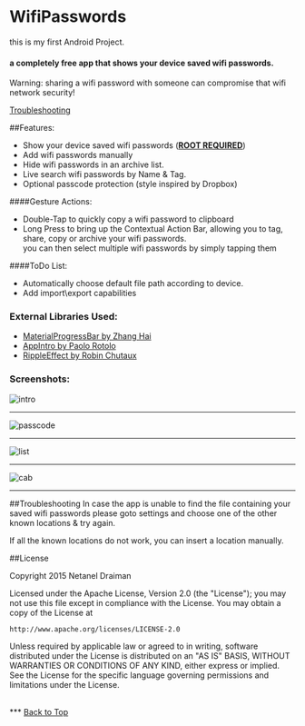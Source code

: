 # WifiPasswords

this is my first Android Project.

#### a completely free app that shows your device saved wifi passwords.


Warning: sharing a wifi password with someone can compromise that wifi network security!

<a href="#troubleshooting">Troubleshooting</a>

##Features:
- Show your device saved wifi passwords (<u><b>ROOT REQUIRED</b></u>) 
- Add wifi passwords manually
- Hide wifi passwords in an archive list.
- Live search wifi passwords by Name & Tag.
- Optional passcode protection (style inspired by Dropbox)


####Gesture Actions:
- Double-Tap to quickly copy a wifi password to clipboard
- Long Press to bring up the Contextual Action Bar, allowing you to tag, share, copy or archive your wifi passwords.
</br>you can then select multiple wifi passwords by simply tapping them

####ToDo List:
- Automatically choose default file path according to device.
- Add import\export capabilities

### External Libraries Used:

- <a href="https://github.com/DreaminginCodeZH/MaterialProgressBar">MaterialProgressBar by Zhang Hai</a>
- <a href="https://github.com/PaoloRotolo/AppIntro">AppIntro by Paolo Rotolo</a>
- <a href="https://github.com/traex/RippleEffect">RippleEffect by Robin Chutaux</a>

### Screenshots:

![intro](/intro.png)
***
![passcode](/passcode.png)
***
![list](/list.png)
***
![cab](/cab.png)
***

##Troubleshooting
In case the app is unable to find the file containing your saved wifi passwords please goto settings and choose one of the other known locations & try again.

If all the known locations do not work, you can insert a location manually.

##License

Copyright 2015 Netanel Draiman

Licensed under the Apache License, Version 2.0 (the "License");
you may not use this file except in compliance with the License.
You may obtain a copy of the License at

    http://www.apache.org/licenses/LICENSE-2.0

Unless required by applicable law or agreed to in writing, software
distributed under the License is distributed on an "AS IS" BASIS,
WITHOUT WARRANTIES OR CONDITIONS OF ANY KIND, either express or implied.
See the License for the specific language governing permissions and
limitations under the License.


</br>
***
<a href="#wifipasswords">Back to Top</a>
